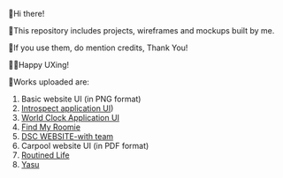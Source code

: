 
👋Hi there!

📑This repository includes projects, wireframes and mockups built by me.

🤝If you use them, do mention credits, Thank You!

👩‍💻Happy UXing!

🎨Works uploaded are:

1. Basic website UI (in PNG format)
2.  [Introspect application UI](https://github.com/juhiechandra/urban-memory/blob/main/P2_INTROSPECT/Readme.md))
3. [World Clock Application UI](https://github.com/juhiechandra/urban-memory/blob/main/P3_WORLD%20CLOCK/Readme.md)
4. [Find My Roomie](https://github.com/juhiechandra/urban-memory/blob/main/P4_Find%20My%20Roomie/Readme.md)
5. [DSC WEBSITE-with team](https://github.com/juhiechandra/urban-memory/blob/main/P5_Developers%20Student%20Club%20Website/Readme.md)
6. Carpool website UI (in PDF format)
7. [Routined Life](https://github.com/juhiechandra/urban-memory/blob/main/P7_Routined%20Life/Readme.md)
8. [Yasu](https://github.com/juhiechandra/urban-memory/blob/main/P8_Yasu/Readme.md)
